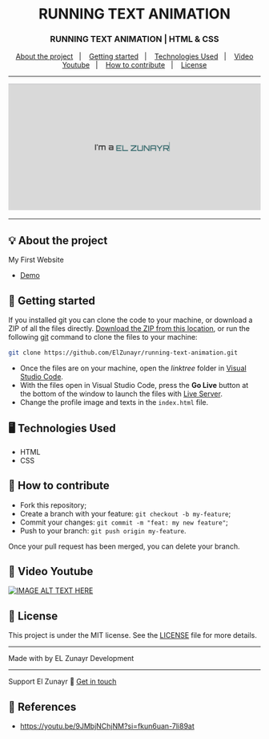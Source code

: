 <h1 align="center">RUNNING TEXT ANIMATION</h1>
<h3 align="center">RUNNING TEXT ANIMATION | HTML & CSS</h3>

<p align="center">
  <a href="#-about-the-project">About the project</a>&nbsp;&nbsp;&nbsp;|&nbsp;&nbsp;&nbsp;
  <a href="#-getting-started">Getting started</a>&nbsp;&nbsp;&nbsp;|&nbsp;&nbsp;&nbsp;
  <a href="#%EF%B8%8F-technologies-used">Technologies Used</a>&nbsp;&nbsp;&nbsp;|&nbsp;&nbsp;&nbsp;
  <a href="#-video-youtube">Video Youtube</a>&nbsp;&nbsp;&nbsp;|&nbsp;&nbsp;&nbsp;
  <a href="#-how-to-contribute">How to contribute</a>&nbsp;&nbsp;&nbsp;|&nbsp;&nbsp;&nbsp;
  <a href="#-license">License</a>
</p>

---

<p align="center">
  <img alt="screenshot" src="screenshot.png">
</p>

---
## 💡 About the project
My First Website
- [Demo](https://elzunayr.github.io/running-text-animation/)

## 🚀 Getting started

If you installed git you can clone the code to your machine, or download a ZIP of all the files directly.
[Download the ZIP from this location](https://github.com/ElZunayr/running-text-animation.git), or run the following [git](https://git-scm.com/downloads) command to clone the files to your machine:
```bash
git clone https://github.com/ElZunayr/running-text-animation.git
```
- Once the files are on your machine, open the _linktree_ folder in [Visual Studio Code](https://code.visualstudio.com/).
- With the files open in Visual Studio Code, press the **Go Live** button at the bottom of the window to launch the files with [Live Server](https://marketplace.visualstudio.com/items?itemName=ritwickdey.LiveServer).
- Change the profile image and texts in the `index.html` file.

## 🖥️ Technologies Used
+ HTML
+ CSS

## 🤔 How to contribute

- Fork this repository;
- Create a branch with your feature: `git checkout -b my-feature`;
- Commit your changes: `git commit -m "feat: my new feature"`;
- Push to your branch: `git push origin my-feature`.

Once your pull request has been merged, you can delete your branch.

## 🧰 Video Youtube
[![IMAGE ALT TEXT HERE](https://i9.ytimg.com/vi/B2qvjgZ09i8/mqdefault.jpg?v=67000234&sqp=CPismbgG&rs=AOn4CLCSkKybTxRDhD98FQhdSlkBGLnE7g)](https://youtu.be/B2qvjgZ09i8)

## 📝 License

This project is under the MIT license. See the [LICENSE](LICENSE) file for more details.

---

Made with by EL Zunayr Development 

---

Support El Zunayr :wave: [Get in touch](buymeacoffee.com/elzunayr)

## 🔗 References
- https://youtu.be/9JMbjNChjNM?si=fkun6uan-7li89at
